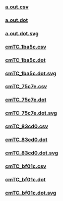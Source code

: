 ### [a.out.csv](a.out.csv)
### [a.out.dot](a.out.dot)
### [a.out.dot.svg](a.out.dot.svg)
### [cmTC_1ba5c.csv](cmTC_1ba5c.csv)
### [cmTC_1ba5c.dot](cmTC_1ba5c.dot)
### [cmTC_1ba5c.dot.svg](cmTC_1ba5c.dot.svg)
### [cmTC_75c7e.csv](cmTC_75c7e.csv)
### [cmTC_75c7e.dot](cmTC_75c7e.dot)
### [cmTC_75c7e.dot.svg](cmTC_75c7e.dot.svg)
### [cmTC_83cd0.csv](cmTC_83cd0.csv)
### [cmTC_83cd0.dot](cmTC_83cd0.dot)
### [cmTC_83cd0.dot.svg](cmTC_83cd0.dot.svg)
### [cmTC_bf01c.csv](cmTC_bf01c.csv)
### [cmTC_bf01c.dot](cmTC_bf01c.dot)
### [cmTC_bf01c.dot.svg](cmTC_bf01c.dot.svg)
